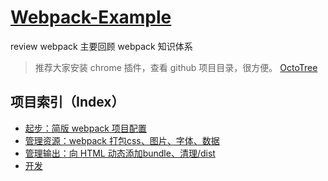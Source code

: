 # [Webpack-Example](https://github.com/wangjianhui2464/Webpack-Example/tree/master)

review webpack 主要回顾 webpack 知识体系

> 推荐大家安装 chrome 插件，查看 github 项目目录，很方便。
[OctoTree](https://github.com/buunguyen/octotree)

## 项目索引（Index）

- [起步：简版 webpack 项目配置](https://github.com/wangjianhui2464/Webpack-Example/tree/01-init)
- [管理资源：webpack 打包css、图片、字体、数据](https://github.com/wangjianhui2464/Webpack-Example/tree/02-Asset-Management)
- [管理输出：向 HTML 动态添加bundle、清理/dist](https://github.com/wangjianhui2464/Webpack-Example/tree/03-Output-Management)
- [开发](https://github.com/wangjianhui2464/Webpack-Example/tree/03-Output-Management)
